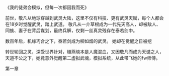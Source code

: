 《我的徒弟会模拟，但每一次都因我而死》

前世，敬凡从地球穿越到武灵大陆，这里不仅有科技、更有武灵天赋，每个人都会在18岁时觉醒武灵，踏上武道。
敬凡从一介草根成为一代先天高人，却被敌人、同族、妻子在背后谋划，最终兵解，仅剩一丝真灵残存在泰若剑中。

数百年后，机缘巧合之下，泰若剑成为柳如烟的武灵。
她却在觉醒之日被挖

转世轮回之灵，深受世界针对，植燕晓本是人魔混血，又因敬凡而成为天谴之人，天道不公之下，她竟意外觉醒第二虚拟武魂，模拟系统，从此带飞她的fw师傅。

第一章 